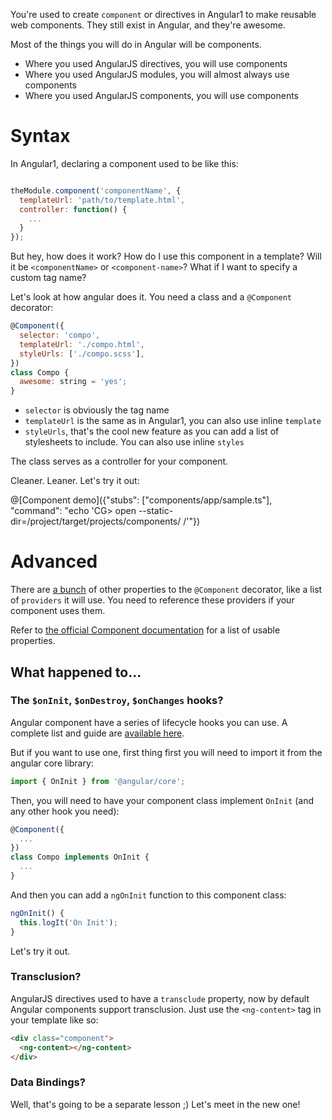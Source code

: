 You're used to create `component` or directives in Angular1 to make reusable web components. They still exist in Angular, and they're awesome.

Most of the things you will do in Angular will be components.

* Where you used AngularJS directives, you will use components
* Where you used AngularJS modules, you will almost always use components
* Where you used AngularJS components, you will use components

# Syntax

In Angular1, declaring a component used to be like this:

```javascript

theModule.component('componentName', {
  templateUrl: 'path/to/template.html',
  controller: function() {
    ...
  }
});
```

But hey, how does it work? How do I use this component in a template? Will it be `<componentName>` or `<component-name>`? What if I want to specify a custom tag name?

Let's look at how angular does it. You need a class and a `@Component` decorator:

```javascript
@Component({
  selector: 'compo',
  templateUrl: './compo.html',
  styleUrls: ['./compo.scss'],
})
class Compo {
  awesome: string = 'yes';
}
```

* `selector` is obviously the tag name
* `templateUrl` is the same as in Angular1, you can also use inline `template`
* `styleUrls`, that's the cool new feature as you can add a list of stylesheets to include. You can also use inline `styles`

The class serves as a controller for your component.

Cleaner. Leaner. Let's try it out:

@[Component demo]({"stubs": ["components/app/sample.ts"], "command": "echo 'CG> open --static-dir=/project/target/projects/components/ /'"})

# Advanced

There are [a bunch](https://angular.io/docs/ts/latest/api/core/index/Component-decorator.html) of other properties to the `@Component` decorator, like a list of `providers` it will use. You need to reference these providers if your component uses them.

Refer to [the official Component documentation](https://angular.io/docs/ts/latest/api/core/index/Component-decorator.html) for a list of usable properties.

## What happened to...

### The `$onInit`, `$onDestroy`, `$onChanges` hooks?

Angular component have a series of lifecycle hooks you can use. A complete list and guide are [available here](https://angular.io/docs/ts/latest/guide/lifecycle-hooks.html).

But if you want to use one, first thing first you will need to import it from the angular core library:

```javascript
import { OnInit } from '@angular/core'; 
```

Then, you will need to have your component class implement `OnInit` (and any other hook you need):

```javascript
@Component({
  ...
})
class Compo implements OnInit {
  ...
}
```

And then you can add a `ngOnInit` function to this component class:

```javascript
ngOnInit() {
  this.logIt('On Init');
}
```

Let's try it out.

### Transclusion?

AngularJS directives used to have a `transclude` property, now by default Angular components support transclusion. Just use the `<ng-content>` tag in your template like so:

```html
<div class="component">
  <ng-content></ng-content>
</div>
```

### Data Bindings?

Well, that's going to be a separate lesson ;) Let's meet in the new one!
